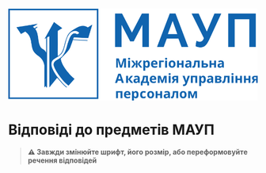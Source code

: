 <p float="left">
  <img src="maup_logo.svg" alt="Логотип МАУП"/>
</p>

# Відповіді до предметів МАУП

> **:warning: Завжди змінюйте шрифт, його розмір, або переформовуйте речення відповідей**
